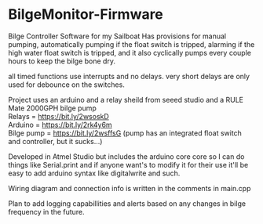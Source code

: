 # BilgeMonitor-Firmware
Bilge Controller Software for my Sailboat
Has provisions for manual pumping, automatically pumping if the float switch is tripped, alarming if the high water float switch is tripped, and it also cyclically pumps every couple hours to keep the bilge bone dry.

all timed functions use interrupts and no delays. very short delays are only used for debounce on the switches.

Project uses an arduino and a relay sheild from seeed studio and a RULE Mate 2000GPH bilge pump
<br>
Relays = https://bit.ly/2wsoskD
<br>
Arduino = https://bit.ly/2rk4y6m
<br>
Bilge pump = https://bit.ly/2wsffsG  (pump has an integrated float switch and controller, but it sucks...)

Developed in Atmel Studio but includes the arduino core core so I can do things like Serial.print and if anyone want's to modify it for their use it'll be easy to add arduino syntax like digitalwrite and such.

Wiring diagram and connection info is written in the comments in main.cpp

Plan to add logging capabillities and alerts based on any changes in bilge frequency in the future.

